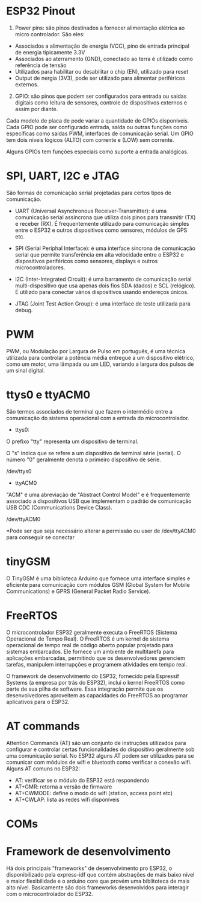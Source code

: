 # ESP32 Pinout

1. Power pins: são pinos destinados a fornecer alimentação elétrica ao micro controlador. São eles: 

- Associados a alimentação de energia (VCC), pino de entrada principal de energia tipicamente 3.3V
- Associados ao aterramento (GND), conectado ao terra é utilizado como referência de tensão
- Utilizados para habilitar ou desabilitar o chip (EN), utilizado para reset
- Output de nergia (3V3), pode ser utilizado para alimentar periféricos externos.

2.  GPIO: são pinos que podem ser configurados para entrada ou saídas digitais como leitura de sensores, controle de dispositivos externos e assim por diante. 

Cada modelo de placa de pode variar a quantidade de GPIOs disponíveis. Cada GPIO pode ser configurado entrada, saída ou outras funções como específicas como saídas PWM, interfaces de comunicação serial. Um GPIO tem dois níveis lógicos (ALTO) com corrente e (LOW) sem corrente. 

Alguns GPIOs tem funções especiais como suporte a entrada analógicas.


# SPI, UART, I2C e JTAG

São formas de comunicação serial projetadas para certos tipos de comunicação. 

- UART (Universal Asynchronous Receiver-Transmitter): é uma comunicação serial assíncrona que utiliza dois pinos para transmitir (TX) e receber (RX). É frequentemente utilizado para comunicação simples entre o ESP32 e outros dispositivos como sensores, módulos de GPS etc. 

- SPI (Serial Periphal Interface): é uma interface síncrona de comunicação serial que permite transferência em alta velocidade entre o ESP32 e dispositivos periféricos como sensores, displays e outros microcontroladores. 

- I2C (Inter-Integrated Circuit): é uma barramento de comunicação serial multi-dispositivo que usa apenas dois fios SDA (dados) e SCL (relógico). É utilizdo para conectar vários dispositivos usando endereços únicos. 

- JTAG (Joint Test Action Group): é uma interface de teste utilizada para debug.

# PWM 

PWM, ou Modulação por Largura de Pulso em português, é uma técnica utilizada para controlar a potência média entregue a um dispositivo elétrico, como um motor, uma lâmpada ou um LED, variando a largura dos pulsos de um sinal digital.

# ttys0 e ttyACM0

São termos associados de terminal que fazem o intermédio entre a comunicação do sistema operacional com a entrada do microcontrolador.

- ttys0:

O prefixo "tty" representa um dispositivo de terminal.

O "s" indica que se refere a um dispositivo de terminal série (serial). O número "0" geralmente denota o primeiro dispositivo de série.

/dev/ttys0

- ttyACM0

"ACM" é uma abreviação de "Abstract Control Model" e é frequentemente associado a dispositivos USB que implementam o padrão de comunicação USB CDC (Communications Device Class).

/dev/ttyACM0

*Pode ser que seja necessário alterar a permissão ou user de /dev/ttyACM0 para conseguir se conectar

# tinyGSM

O TinyGSM é uma biblioteca Arduino que fornece uma interface simples e eficiente para comunicação com módulos GSM (Global System for Mobile Communications) e GPRS (General Packet Radio Service). 

# FreeRTOS

O microcontrolador ESP32 geralmente executa o FreeRTOS (Sistema Operacional de Tempo Real). O FreeRTOS é um kernel de sistema operacional de tempo real de código aberto popular projetado para sistemas embarcados. Ele fornece um ambiente de multitarefa para aplicações embarcadas, permitindo que os desenvolvedores gerenciem tarefas, manipulem interrupções e programem atividades em tempo real.

O framework de desenvolvimento do ESP32, fornecido pela Espressif Systems (a empresa por trás do ESP32), inclui o kernel FreeRTOS como parte de sua pilha de software. Essa integração permite que os desenvolvedores aproveitem as capacidades do FreeRTOS ao programar aplicativos para o ESP32.

# AT commands

Attention Commands (AT) são um conjunto de instruções utilizados para configurar e controlar certas funcionalidades do dispositivo geralmente sob uma comunicação serial. No ESP32 alguns AT podem ser utilizados para se comunicar com módulos de wifi e bluetooth como verificar a conexão wifi. Alguns AT comuns no ESP32: 

- AT: verificar se o módulo do ESP32 está respondendo
- AT+GMR: retorna a versão de firmware
- AT+CWMODE: define o modo do wifi (station, access point etc)
- AT+CWLAP: lista as redes wifi disponíveis


# COMs

# Framework de desenvolvimento

Há dois principais "frameworks" de desenvolvimento pro ESP32, o disponibilizado pela express-idf que contém abstrações de mais baixo nível e maior flexibilidade e o arduino core que provém uma biblitoteca de mais alto nível. Basicamente são dois frameworks desenvolvidos para interagir com o microcontrolador do ESP32.

